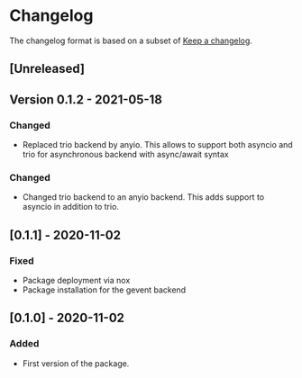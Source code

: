 # Changelog

The changelog format is based on a subset of [Keep a changelog](https://keepachangelog.com/en/1.0.0/).

## [Unreleased]

## Version 0.1.2 - 2021-05-18

### Changed

- Replaced trio backend by anyio. This allows to support both asyncio and trio for asynchronous backend with
  async/await syntax

### Changed

- Changed trio backend to an anyio backend. This adds support to asyncio in addition to trio.

## [0.1.1] - 2020-11-02

### Fixed

- Package deployment via nox
- Package installation for the gevent backend

## [0.1.0] - 2020-11-02

### Added

- First version of the package.